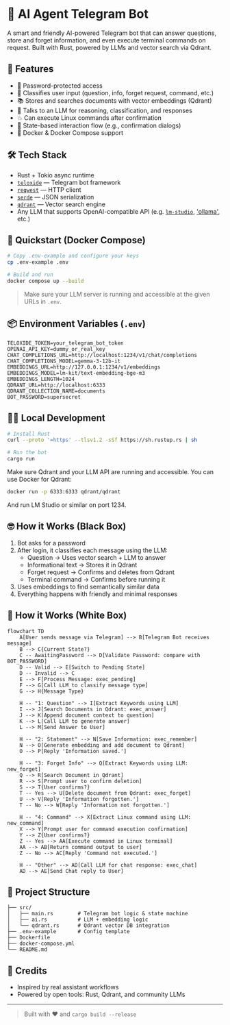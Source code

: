# 🤖 AI Agent Telegram Bot

A smart and friendly AI-powered Telegram bot that can answer questions, store and forget information, and even execute terminal commands on request. Built with Rust, powered by LLMs and vector search via Qdrant.

## 🧠 Features

- 🔐 Password-protected access
- 💬 Classifies user input (question, info, forget request, command, etc.)
- 📚 Stores and searches documents with vector embeddings (Qdrant)
- 🤖 Talks to an LLM for reasoning, classification, and responses
- 💥 Can execute Linux commands after confirmation
- 🔁 State-based interaction flow (e.g., confirmation dialogs)
- 🐳 Docker & Docker Compose support

## 🛠 Tech Stack

- Rust + Tokio async runtime
- [`teloxide`](https://github.com/teloxide/teloxide) — Telegram bot framework
- [`reqwest`](https://github.com/seanmonstar/reqwest) — HTTP client
- [`serde`](https://serde.rs/) — JSON serialization
- [`qdrant`](https://qdrant.tech/) — Vector search engine
- Any LLM that supports OpenAI-compatible API (e.g. [`lm-studio`](https://github.com/lmstudio-ai/lms), ['ollama'](https://github.com/ollama/ollama), etc.)

## 🚀 Quickstart (Docker Compose)

```bash
# Copy .env-example and configure your keys
cp .env-example .env

# Build and run
docker compose up --build
```

> Make sure your LLM server is running and accessible at the given URLs in `.env`.

## 📦 Environment Variables (`.env`)

```env
TELOXIDE_TOKEN=your_telegram_bot_token
OPENAI_API_KEY=dummy_or_real_key
CHAT_COMPLETIONS_URL=http://localhost:1234/v1/chat/completions
CHAT_COMPLETIONS_MODEL=gemma-3-12b-it
EMBEDDINGS_URL=http://127.0.0.1:1234/v1/embeddings
EMBEDDINGS_MODEL=lm-kit/text-embedding-bge-m3
EMBEDDINGS_LENGTH=1024
QDRANT_URL=http://localhost:6333
QDRANT_COLLECTION_NAME=documents
BOT_PASSWORD=supersecret
```

## 🧑‍💻 Local Development

```bash
# Install Rust
curl --proto '=https' --tlsv1.2 -sSf https://sh.rustup.rs | sh

# Run the bot
cargo run
```

Make sure Qdrant and your LLM API are running and accessible. You can use Docker for Qdrant:

```bash
docker run -p 6333:6333 qdrant/qdrant
```

And run LM Studio or similar on port 1234.

## 🤓 How it Works (Black Box)

1. Bot asks for a password
2. After login, it classifies each message using the LLM:
    - Question → Uses vector search + LLM to answer
    - Informational text → Stores it in Qdrant
    - Forget request → Confirms and deletes from Qdrant
    - Terminal command → Confirms before running it
3. Uses embeddings to find semantically similar data
4. Everything happens with friendly and minimal responses

## 📝 How it Works (White Box)
```mermaid
flowchart TD
    A[User sends message via Telegram] --> B[Telegram Bot receives message]
    B --> C{Current State?}
    C -- AwaitingPassword --> D[Validate Password: compare with BOT_PASSWORD]
    D -- Valid --> E[Switch to Pending State]
    D -- Invalid --> C
    E --> F[Process Message: exec_pending]
    F --> G[Call LLM to classify message type]
    G --> H{Message Type}
    
    H -- "1: Question" --> I[Extract Keywords using LLM]
    I --> J[Search Documents in Qdrant: exec_answer]
    J --> K[Append document context to question]
    K --> L[Call LLM to generate answer]
    L --> M[Send Answer to User]
    
    H -- "2: Statement" --> N[Save Information: exec_remember]
    N --> O[Generate embedding and add document to Qdrant]
    O --> P[Reply 'Information saved.']
    
    H -- "3: Forget Info" --> Q[Extract Keywords using LLM: new_forget]
    Q --> R[Search Document in Qdrant]
    R --> S[Prompt user to confirm deletion]
    S --> T{User confirms?}
    T -- Yes --> U[Delete document from Qdrant: exec_forget]
    U --> V[Reply 'Information forgotten.']
    T -- No --> W[Reply 'Information not forgotten.']
    
    H -- "4: Command" --> X[Extract Linux command using LLM: new_command]
    X --> Y[Prompt user for command execution confirmation]
    Y --> Z{User confirms?}
    Z -- Yes --> AA[Execute command in Linux terminal]
    AA --> AB[Return command output to user]
    Z -- No --> AC[Reply 'Command not executed.']
    
    H -- "Other" --> AD[Call LLM for chat response: exec_chat]
    AD --> AE[Send Chat reply to User]
```

## 📁 Project Structure

```
├── src/
│   ├── main.rs        # Telegram bot logic & state machine
│   ├── ai.rs          # LLM + embedding logic
│   └── qdrant.rs      # Qdrant vector DB integration
├── .env-example       # Config template
├── Dockerfile
├── docker-compose.yml
└── README.md
```

## 🧡 Credits

- Inspired by real assistant workflows
- Powered by open tools: Rust, Qdrant, and community LLMs

---

> Built with ❤️ and `cargo build --release`


